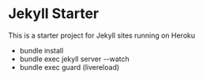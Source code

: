 # Jekyll Starter

This is a starter project for Jekyll sites running on Heroku

- bundle install
- bundle exec jekyll server --watch 
- bundle exec guard (livereload)
